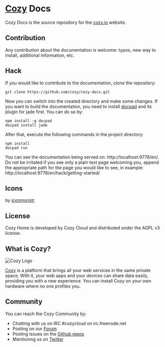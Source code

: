# [Cozy](http://cozy.io) Docs

Cozy Docs is the source repository for the [cozy.io](http://cozy.io) website.

## Contribution

Any contribution about the documentation is welcome: typos, new way to install,
additional information, etc.

## Hack

If you would like to contribute to the documentation, clone the repository:

    git clone https://github.com/cozy/cozy-docs.git

Now you can switch into the created directory and make some changes. If you want to build the documentation, you need to install [docpad](https://docpad.org) and its plugin for jade first. You can do so by:

    npm install -g docpad
    docpad install jade

After that, execute the following commands in the project directory:

    npm install
    docpad run

You can see the documentation being served on: http://localhost:9778/en/. Do not be irritated if you see only a plain text page welcoming you, append the appropriate path for the page you would like to see, in example: http://localhost:9778/en/hack/getting-started/

## Icons

by [iconmonstr](http://iconmonstr.com/)

## License

Cozy Home is developed by Cozy Cloud and distributed under the AGPL v3 license.

## What is Cozy?

![Cozy Logo](https://raw.github.com/cozy/cozy-setup/gh-pages/assets/images/happycloud.png)

[Cozy](http://cozy.io) is a platform that brings all your web services in the
same private space.  With it, your web apps and your devices can share data
easily, providing you with a new experience. You can install Cozy on your own
hardware where no one profiles you.

## Community

You can reach the Cozy Community by:

* Chatting with us on IRC #cozycloud on irc.freenode.net
* Posting on our [Forum](https://forum.cozy.io/)
* Posting issues on the [Github repos](https://github.com/cozy/)
* Mentioning us on [Twitter](http://twitter.com/mycozycloud)

